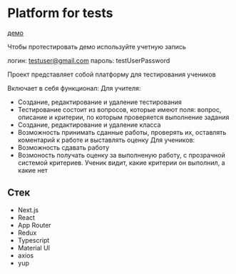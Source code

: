 #  Platform for tests
[демо](https://platform-for-tests.vercel.app)

Чтобы протестировать демо используйте учетную запись


логин: testuser@gmail.com
пароль: testUserPassword


Проект представляет собой платформу для тестирования учеников

Включает в себя функционал:
Для учителя:
* Создание, редактирование и удаление тестирования
* Тестирование состоит из вопросов, которые имеют поля: вопрос, описание и критерии, по которым проверяется выполнение задания
* Создание, редактирование и удаление класса
* Возможность принимать сданные работы, проверять их, оставлять коментарий к работе и выставлять оценку
Для учеников:
* Возможность сдавать работу
* Возмоность получать оценку за выполненую работу, с прозрачной системой критериев. Ученик видит, какие критерии он выполнил, а какие нет

## Стек
* Next.js
* React
* App Router
* Redux
* Typescript
* Material UI
* axios
* yup
